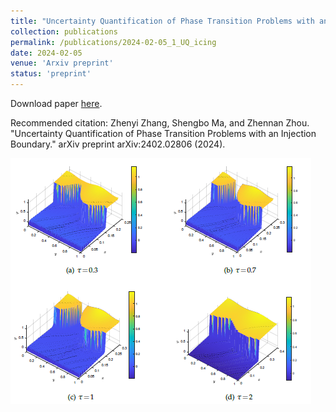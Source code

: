 ```yaml
---
title: "Uncertainty Quantification of Phase Transition Problems with an Injection Boundary"
collection: publications
permalink: /publications/2024-02-05_1_UQ_icing
date: 2024-02-05
venue: 'Arxiv preprint'
status: 'preprint'
---
```


Download paper [here](https://arxiv.org/abs/2402.02806). 

Recommended citation: Zhenyi Zhang, Shengbo Ma, and Zhennan Zhou. "Uncertainty Quantification of Phase Transition Problems with an Injection Boundary." arXiv preprint arXiv:2402.02806 (2024).

![fig](UQicing.png)
